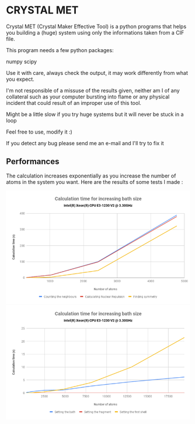 # CRYSTAL MET

Crystal MET (Crystal Maker Effective Tool) is a python programs that helps you building a (huge) system using only the informations taken from a CIF file.

This program needs a few python packages:

numpy
scipy


Use it with care, always check the output, it may work differently from what you expect.

I'm not responsible of a missuse of the results given, neither am I of any collateral such as your computer bursting into flame or any physical incident that could result of an improper use of this tool.



Might be a little slow if you try huge systems but it will never be stuck in a loop


Feel free to use, modify it :)

If you detect any bug please send me an e-mail and I'll try to fix it 


## Performances 

The calculation increases exponentially as you increase the number of atoms in the system you want.
Here are the results of some tests I made :

![GitHub Logo](/images/fig1.png) ![GitHub Logo](/images/fig2.png)
